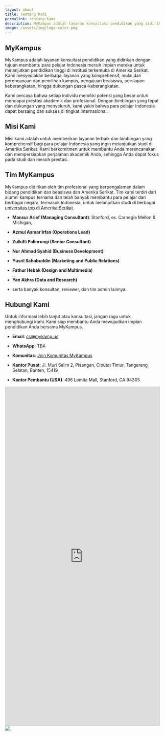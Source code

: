 ```yaml
---
layout: about
title: Tentang Kami
permalink: tentang-kami
description: MyKampus adalah layanan konsultasi pendidikan yang didirikan dengan tujuan membantu para pelajar Indonesia meraih impian mereka untuk melanjutkan pendidikan tinggi di institusi terkemuka di Amerika Serikat.
image: /assets/img/logo-color.png
---
```


## MyKampus

MyKampus adalah layanan konsultasi pendidikan yang didirikan dengan tujuan membantu para pelajar Indonesia meraih impian mereka untuk melanjutkan pendidikan tinggi di institusi terkemuka di Amerika Serikat. Kami menyediakan berbagai layanan yang komprehensif, mulai dari perencanaan dan pemilihan kampus, pengajuan beasiswa, persiapan keberangkatan, hingga dukungan pasca-keberangkatan.

Kami percaya bahwa setiap individu memiliki potensi yang besar untuk mencapai prestasi akademik dan profesional. Dengan bimbingan yang tepat dan dukungan yang menyeluruh, kami yakin bahwa para pelajar Indonesia dapat bersaing dan sukses di tingkat internasional.


## Misi Kami

Misi kami adalah untuk memberikan layanan terbaik dan bimbingan yang komprehensif bagi para pelajar Indonesia yang ingin melanjutkan studi di Amerika Serikat. Kami berkomitmen untuk membantu Anda merencanakan dan mempersiapkan perjalanan akademik Anda, sehingga Anda dapat fokus pada studi dan meraih prestasi.

## Tim MyKampus

MyKampus didirikan oleh tim profesional yang berpengalaman dalam bidang pendidikan dan beasiswa dan Amerika Serikat. Tim kami terdiri dari alumni kampus ternama dan telah banyak membantu para pelajar dari berbagai negara, termasuk Indonesia, untuk melanjutkan studi di berbagai [universitas top di Amerika Serikat](info/kampus-top).

- **Mansur Arief (Managing Consultant)**: Stanford, ex. Carnegie Mellon & Michigan,

- **Azmul Asmar Irfan (Operations Lead)**
  
<!-- - **Rizki Oktavian (Senior Consultant)**: ex. Purdue & Michigan, -->
  
- **Zulkifli Palinrungi (Senior Consultant)**

- **Nur Ahmad Syahid (Business Development)**

<!-- - **Nisa Fajriani (Senior Consultant)**: Harvard, -->


- **Yusril Sahabuddin (Marketing and Public Relations)**

- **Fathur Hebak (Design and Multimedia)**

- **Yan Akhra (Data and Research)**

- serta banyak konsultan, reviewer, dan tim admin lainnya.

## Hubungi Kami

Untuk informasi lebih lanjut atau konsultasi, jangan ragu untuk menghubungi kami. Kami siap membantu Anda mewujudkan impian pendidikan Anda bersama MyKampus.

- **Email**: [cs@mykamp.us](mailto:cs@mykamp.us)

- **WhatsApp**: TBA

- **Komunitas**: [Join Komunitas MyKampus](info/komunitas)

- **Kantor Pusat**: Jl. Muri Salim 2, Pisangan, Ciputat Timur, Tangerang Selatan, Banten, 15419
  
- **Kantor Pembantu (USA)**: 496 Lomita Mall, Stanford, CA 94305

<iframe class="airtable-embed" src="https://airtable.com/embed/appB7fytDJbPEqgRF/pagKtWZIFwuueYwXE/form" frameborder="0" onmousewheel="" width="100%" style="background: transparent; border: 1px solid #ccc; min-height:1100px;"></iframe>


<div class="cropped-image-page">
  <a href="/"><img src="../assets/img/logo-color.png"></a>
</div>
